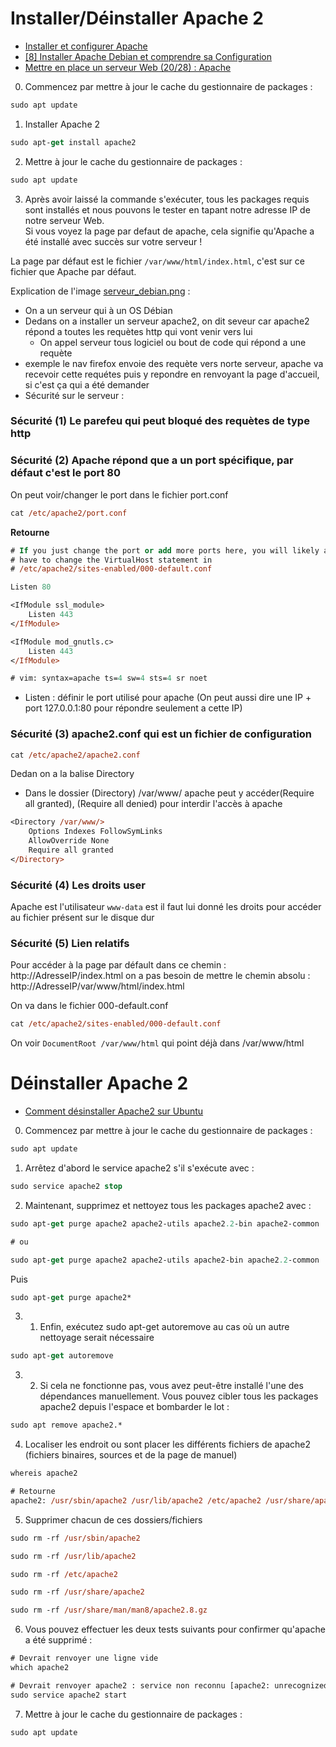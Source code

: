 # Installer/Déinstaller Apache 2

- [Installer et configurer Apache](https://ubuntu.com/tutorials/install-and-configure-apache#2-installing-apache)
- [[8] Installer Apache Debian et comprendre sa Configuration](https://www.youtube.com/watch?v=waetmCUHGVM&list=PLT53YLBLESro8Z3s9AIRRBYGdrlq18HbC&index=19&t=39s)
- [Mettre en place un serveur Web (20/28) : Apache](https://www.youtube.com/watch?v=arVwa7jvp5M&list=PLT53YLBLESro8Z3s9AIRRBYGdrlq18HbC&index=3)

0. Commencez par mettre à jour le cache du gestionnaire de packages :
```ps
sudo apt update
```

1. Installer Apache 2
```ps
sudo apt-get install apache2
```

2. Mettre à jour le cache du gestionnaire de packages :
```ps
sudo apt update
```

3. Après avoir laissé la commande s'exécuter, tous les packages requis sont installés et nous pouvons le tester en tapant notre adresse IP de notre serveur Web.<br>
Si vous voyez la page par defaut de apache, cela signifie qu'Apache a été installé avec succès sur votre serveur ! 

La page par défaut est le fichier `/var/www/html/index.html`, c'est sur ce fichier que Apache par défaut.

Explication de l'image [serveur_debian.png](https://github.com/jonas18121/help/blob/master/Serveur/doc/apache/apache_debian/serveur_debian.png) :

- On a un serveur qui à un OS Débian 
- Dedans on a installer un serveur apache2, on dit seveur car apache2 répond a toutes les requètes http qui vont venir vers lui
    - On appel serveur tous logiciel ou bout de code qui répond a une requète
- exemple le nav firefox envoie des requète vers norte serveur, apache va recevoir cette requétes puis y repondre en renvoyant la page d'accueil, si c'est ça qui a été demander
- Sécurité sur le serveur :
### Sécurité (1) Le parefeu qui peut bloqué des requètes de type http
### Sécurité (2) Apache répond que a un port spécifique, par défaut c'est le port 80

On peut voir/changer le port dans le fichier port.conf 
```ps      
cat /etc/apache2/port.conf
```

**Retourne**
```ps
# If you just change the port or add more ports here, you will likely also
# have to change the VirtualHost statement in
# /etc/apache2/sites-enabled/000-default.conf

Listen 80

<IfModule ssl_module>
	Listen 443
</IfModule>

<IfModule mod_gnutls.c>
	Listen 443
</IfModule>

# vim: syntax=apache ts=4 sw=4 sts=4 sr noet
```
- Listen : définir le port utilisé pour apache (On peut aussi dire une IP + port 127.0.0.1:80 pour répondre seulement a cette IP)

### Sécurité (3) apache2.conf qui est un fichier de configuration
```ps      
cat /etc/apache2/apache2.conf
```

Dedan on a la balise Directory

- Dans le dossier (Directory) /var/www/ apache peut y accéder(Require all granted), (Require all denied) pour interdir l'accès à apache
```ps
<Directory /var/www/>
	Options Indexes FollowSymLinks
	AllowOverride None
	Require all granted
</Directory>
```

### Sécurité (4) Les droits user

Apache est l'utilisateur `www-data` est il faut lui donné les droits pour accéder au fichier présent sur le disque dur

### Sécurité (5) Lien relatifs

Pour accéder à la page par défault dans ce chemin : http://AdresseIP/index.html on a pas besoin de mettre le chemin absolu : http://AdresseIP/var/www/html/index.html

On va dans le fichier 000-default.conf

```ps
cat /etc/apache2/sites-enabled/000-default.conf
```

On voir `DocumentRoot /var/www/html` qui point déjà dans /var/www/html




# Déinstaller Apache 2

- [Comment désinstaller Apache2 sur Ubuntu](https://www.edureka.co/community/46181/how-to-uninstall-apache2-on-ubuntu)

0. Commencez par mettre à jour le cache du gestionnaire de packages :
```ps
sudo apt update
```

1. Arrêtez d'abord le service apache2 s'il s'exécute avec :
```ps
sudo service apache2 stop
```

2. Maintenant, supprimez et nettoyez tous les packages apache2 avec :
```ps
sudo apt-get purge apache2 apache2-utils apache2.2-bin apache2-common 

# ou 

sudo apt-get purge apache2 apache2-utils apache2-bin apache2.2-common
```
Puis
```ps
sudo apt-get purge apache2*
```

3. 1. Enfin, exécutez sudo apt-get autoremove au cas où un autre nettoyage serait nécessaire
```ps
sudo apt-get autoremove 
```
3. 2. Si cela ne fonctionne pas, vous avez peut-être installé l'une des dépendances manuellement. Vous pouvez cibler tous les packages apache2 depuis l'espace et bombarder le lot :
```ps
sudo apt remove apache2.*
```
4. Localiser les endroit ou sont placer les différents fichiers de apache2 (fichiers binaires, sources et de la page de manuel)
```ps
whereis apache2
```
```ps
# Retourne
apache2: /usr/sbin/apache2 /usr/lib/apache2 /etc/apache2 /usr/share/apache2 /usr/share/man/man8/apache2.8.gz
```

5. Supprimer chacun de ces dossiers/fichiers
```ps
sudo rm -rf /usr/sbin/apache2

sudo rm -rf /usr/lib/apache2

sudo rm -rf /etc/apache2

sudo rm -rf /usr/share/apache2 

sudo rm -rf /usr/share/man/man8/apache2.8.gz
```

6. Vous pouvez effectuer les deux tests suivants pour confirmer qu'apache a été supprimé :

```ps
# Devrait renvoyer une ligne vide
which apache2

# Devrait renvoyer apache2 : service non reconnu [apache2: unrecognized service]
sudo service apache2 start 
```

7. Mettre à jour le cache du gestionnaire de packages :
```ps
sudo apt update
```